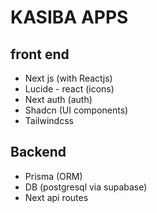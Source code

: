 # KASIBA APPS

## front end

- Next js (with Reactjs)
- Lucide - react (icons)
- Next auth (auth)
- Shadcn (UI components)
- Tailwindcss

## Backend

- Prisma (ORM)
- DB (postgresql via supabase)
- Next api routes
